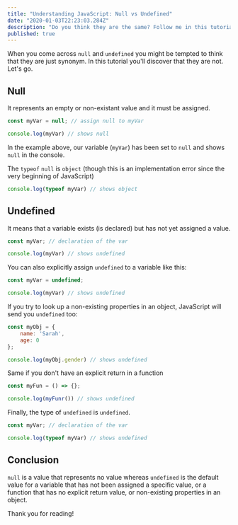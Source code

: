 ```yaml
---
title: "Understanding JavaScript: Null vs Undefined"
date: "2020-01-03T22:23:03.284Z"
description: "Do you think they are the same? Follow me in this tutorial and you'll see that they are different"
published: true
---
```


When you come across `null` and `undefined` you might be tempted to think that they are just synonym. In this tutorial you'll discover that they are not. Let's go.

## Null

It represents an empty or non-existant value and it must be assigned.  

```js
const myVar = null; // assign null to myVar

console.log(myVar) // shows null
```

In the example above, our variable (`myVar`) has been set to `null` and shows `null` in the console.  

The `typeof` `null` is  `object` (though this is an implementation error since the very beginning of JavaScript)

```js
console.log(typeof myVar) // shows object
```

## Undefined

It means that a variable exists (is declared) but  has not yet assigned a value.

```js
const myVar; // declaration of the var

console.log(myVar) // shows undefined
``` 

You can also explicitly assign `undefined` to a variable like this:

```js
const myVar = undefined;

console.log(myVar) // shows undefined
```

If you try to look up a non-existing properties in an object, JavaScript will send you `undefined` too: 

```js
const myObj = {
    name: 'Sarah',
    age: 0
};

console.log(myObj.gender) // shows undefined
```

Same if you don't have an explicit return in a function

```js
const myFun = () => {};

console.log(myFunr()) // shows undefined
```

Finally, the type of `undefined` is `undefined`.

```js
const myVar; // declaration of the var

console.log(typeof myVar) // shows undefined
``` 

## Conclusion

`null` is a value that represents no value whereas `undefined` is the default value for a variable that  has not been assigned a specific value, or a function that has no explicit return value, or non-existing properties in an object.

Thank you for reading!